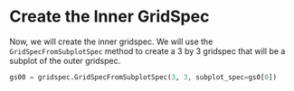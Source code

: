 # Create the Inner GridSpec

Now, we will create the inner gridspec. We will use the `GridSpecFromSubplotSpec` method to create a 3 by 3 gridspec that will be a subplot of the outer gridspec.

```python
gs00 = gridspec.GridSpecFromSubplotSpec(3, 3, subplot_spec=gs0[0])
```
